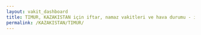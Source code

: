 ```yaml
---
layout: vakit_dashboard
title: TIMUR, KAZAKISTAN için iftar, namaz vakitleri ve hava durumu - ilçe/eyalet seç
permalink: /KAZAKISTAN/TIMUR/
---
```


<script type="text/javascript">
  var GLOBAL_COUNTRY = 'KAZAKISTAN';
  var GLOBAL_CITY = 'TIMUR';
  var GLOBAL_STATE = '';
  var lat = 72;
  var lon = 21;
</script>
